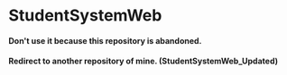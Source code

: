 # StudentSystemWeb

#### Don't use it because this repository is abandoned.
#### Redirect to another repository of mine. (StudentSystemWeb_Updated)
